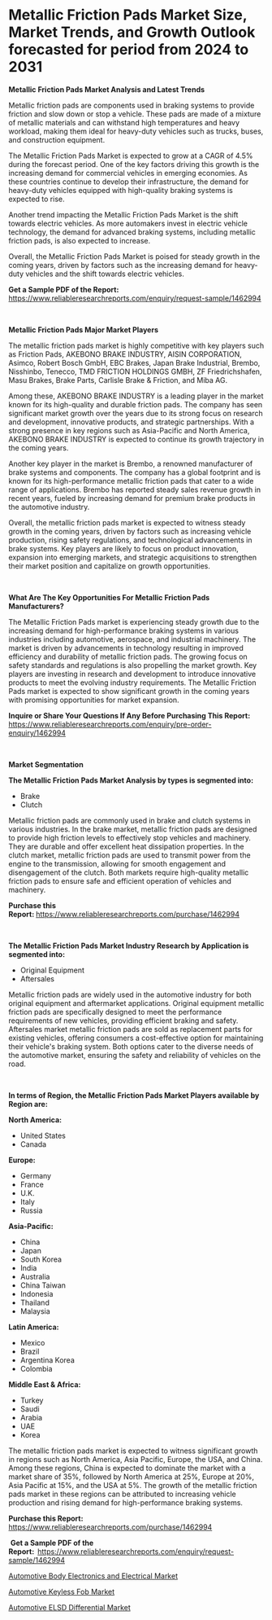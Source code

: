 <p><h1>Metallic Friction Pads Market Size, Market Trends, and Growth Outlook forecasted for period from 2024 to 2031</h1></p><p><strong>Metallic Friction Pads Market Analysis and Latest Trends</strong></p>
<p><p>Metallic friction pads are components used in braking systems to provide friction and slow down or stop a vehicle. These pads are made of a mixture of metallic materials and can withstand high temperatures and heavy workload, making them ideal for heavy-duty vehicles such as trucks, buses, and construction equipment.</p><p>The Metallic Friction Pads Market is expected to grow at a CAGR of 4.5% during the forecast period. One of the key factors driving this growth is the increasing demand for commercial vehicles in emerging economies. As these countries continue to develop their infrastructure, the demand for heavy-duty vehicles equipped with high-quality braking systems is expected to rise.</p><p>Another trend impacting the Metallic Friction Pads Market is the shift towards electric vehicles. As more automakers invest in electric vehicle technology, the demand for advanced braking systems, including metallic friction pads, is also expected to increase.</p><p>Overall, the Metallic Friction Pads Market is poised for steady growth in the coming years, driven by factors such as the increasing demand for heavy-duty vehicles and the shift towards electric vehicles.</p></p>
<p><strong>Get a Sample PDF of the Report:&nbsp;</strong> <a href="https://www.reliableresearchreports.com/enquiry/request-sample/1462994">https://www.reliableresearchreports.com/enquiry/request-sample/1462994</a></p>
<p>&nbsp;</p>
<p><strong>Metallic Friction Pads Major Market Players</strong></p>
<p><p>The metallic friction pads market is highly competitive with key players such as Friction Pads, AKEBONO BRAKE INDUSTRY, AISIN CORPORATION, Asimco, Robert Bosch GmbH, EBC Brakes, Japan Brake Industrial, Brembo, Nisshinbo, Tenecco, TMD FRICTION HOLDINGS GMBH, ZF Friedrichshafen, Masu Brakes, Brake Parts, Carlisle Brake & Friction, and Miba AG.</p><p>Among these, AKEBONO BRAKE INDUSTRY is a leading player in the market known for its high-quality and durable friction pads. The company has seen significant market growth over the years due to its strong focus on research and development, innovative products, and strategic partnerships. With a strong presence in key regions such as Asia-Pacific and North America, AKEBONO BRAKE INDUSTRY is expected to continue its growth trajectory in the coming years.</p><p>Another key player in the market is Brembo, a renowned manufacturer of brake systems and components. The company has a global footprint and is known for its high-performance metallic friction pads that cater to a wide range of applications. Brembo has reported steady sales revenue growth in recent years, fueled by increasing demand for premium brake products in the automotive industry.</p><p>Overall, the metallic friction pads market is expected to witness steady growth in the coming years, driven by factors such as increasing vehicle production, rising safety regulations, and technological advancements in brake systems. Key players are likely to focus on product innovation, expansion into emerging markets, and strategic acquisitions to strengthen their market position and capitalize on growth opportunities.</p></p>
<p>&nbsp;</p>
<p><strong>What Are The Key Opportunities For Metallic Friction Pads Manufacturers?</strong></p>
<p><p>The Metallic Friction Pads market is experiencing steady growth due to the increasing demand for high-performance braking systems in various industries including automotive, aerospace, and industrial machinery. The market is driven by advancements in technology resulting in improved efficiency and durability of metallic friction pads. The growing focus on safety standards and regulations is also propelling the market growth. Key players are investing in research and development to introduce innovative products to meet the evolving industry requirements. The Metallic Friction Pads market is expected to show significant growth in the coming years with promising opportunities for market expansion.</p></p>
<p><strong>Inquire or Share Your Questions If Any Before Purchasing This Report:</strong> <a href="https://www.reliableresearchreports.com/enquiry/pre-order-enquiry/1462994">https://www.reliableresearchreports.com/enquiry/pre-order-enquiry/1462994</a></p>
<p>&nbsp;</p>
<p><strong>Market Segmentation</strong></p>
<p><strong>The Metallic Friction Pads Market Analysis by types is segmented into:</strong></p>
<p><ul><li>Brake</li><li>Clutch</li></ul></p>
<p><p>Metallic friction pads are commonly used in brake and clutch systems in various industries. In the brake market, metallic friction pads are designed to provide high friction levels to effectively stop vehicles and machinery. They are durable and offer excellent heat dissipation properties. In the clutch market, metallic friction pads are used to transmit power from the engine to the transmission, allowing for smooth engagement and disengagement of the clutch. Both markets require high-quality metallic friction pads to ensure safe and efficient operation of vehicles and machinery.</p></p>
<p><strong>Purchase this Report:&nbsp;</strong><a href="https://www.reliableresearchreports.com/purchase/1462994">https://www.reliableresearchreports.com/purchase/1462994</a></p>
<p>&nbsp;</p>
<p><strong>The Metallic Friction Pads Market Industry Research by Application is segmented into:</strong></p>
<p><ul><li>Original Equipment</li><li>Aftersales</li></ul></p>
<p><p>Metallic friction pads are widely used in the automotive industry for both original equipment and aftermarket applications. Original equipment metallic friction pads are specifically designed to meet the performance requirements of new vehicles, providing efficient braking and safety. Aftersales market metallic friction pads are sold as replacement parts for existing vehicles, offering consumers a cost-effective option for maintaining their vehicle's braking system. Both options cater to the diverse needs of the automotive market, ensuring the safety and reliability of vehicles on the road.</p></p>
<p>&nbsp;</p>
<p><strong>In terms of Region, the Metallic Friction Pads Market Players available by Region are:</strong></p>
<p>
    <p> <strong> North America: </strong>
        <ul>
            <li>United States</li>
            <li>Canada</li>
        </ul>
        </p> 
    <p> <strong> Europe: </strong>
        <ul>
            <li>Germany</li>
            <li>France</li>
            <li>U.K.</li>
            <li>Italy</li>
            <li>Russia</li>
        </ul>
        </p> 
    <p> <strong> Asia-Pacific: </strong>
        <ul>
            <li>China</li>
            <li>Japan</li>
            <li>South Korea</li>
            <li>India</li>
            <li>Australia</li>
            <li>China Taiwan</li>
            <li>Indonesia</li>
            <li>Thailand</li>
            <li>Malaysia</li>
        </ul>
        </p> 
    <p> <strong> Latin America: </strong>
        <ul>
            <li>Mexico</li>
            <li>Brazil</li>
            <li>Argentina Korea</li>
            <li>Colombia</li>
        </ul>
        </p> 
    <p> <strong> Middle East & Africa: </strong>
        <ul>
            <li>Turkey</li>
            <li>Saudi</li>
            <li>Arabia</li>
            <li>UAE</li>
            <li>Korea</li>
        </ul>
    </p>
    </p>
<p><p>The metallic friction pads market is expected to witness significant growth in regions such as North America, Asia Pacific, Europe, the USA, and China. Among these regions, China is expected to dominate the market with a market share of 35%, followed by North America at 25%, Europe at 20%, Asia Pacific at 15%, and the USA at 5%. The growth of the metallic friction pads market in these regions can be attributed to increasing vehicle production and rising demand for high-performance braking systems.</p></p>
<p><strong>Purchase this Report: </strong><a href="https://www.reliableresearchreports.com/purchase/1462994">https://www.reliableresearchreports.com/purchase/1462994</a></p>
<p>&nbsp;<strong>Get a Sample PDF of the Report:&nbsp;&nbsp;</strong><a href="https://www.reliableresearchreports.com/enquiry/request-sample/1462994">https://www.reliableresearchreports.com/enquiry/request-sample/1462994</a></p>
<p><strong></strong></p>
<p><p><a href="https://github.com/yemakinde/Market-Research-Report-List-1/blob/main/automotive-body-electronics-and-electrical-market.md">Automotive Body Electronics and Electrical Market</a></p><p><a href="https://github.com/bmorecock/Market-Research-Report-List-2/blob/main/automotive-keyless-fob-market.md">Automotive Keyless Fob Market</a></p><p><a href="https://github.com/jsmusil/Market-Research-Report-List-2/blob/main/automotive-elsd-differential-market.md">Automotive ELSD Differential Market</a></p></p>